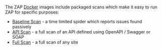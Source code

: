 The ZAP [Docker](Docker) images include packaged scans which make it easy to run ZAP for specific purposes:

* [Baseline Scan](ZAP-Baseline-Scan) - a time limited spider which reports issues found passively
* [API Scan](ZAP-API-Scan) - a full scan of an API defined using OpenAPI / Swagger or SOAP
* [Full Scan](ZAP-API-Scan) - a full scan of any site

